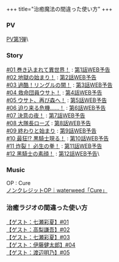 +++
title="治癒魔法の間違った使い方"
+++

### PV
[PV第1弾](https://youtu.be/EtHIUFPwu3Q)\

### Story
[#01 巻き込まれて異世界！](https://chiyumahou-anime.com/story/ep1/) : [第1話WEB予告](https://www.youtube.com/watch?v=gqbPJnFfsFc)\
[#02 地獄の始まり！](https://chiyumahou-anime.com/story/ep2/) : [第2話WEB予告](https://www.youtube.com/watch?v=p7SpB3xRM8E)\
[#03 過酷！リングルの闇！](https://chiyumahou-anime.com/story/ep3/) : [第3話WEB予告](https://www.youtube.com/watch?v=ZmfNQCzIM40)\
[#04 救命団員ウサト！](https://chiyumahou-anime.com/story/ep4/) : [第4話WEB予告](https://www.youtube.com/watch?v=LYIvsw9jLkw)\
[#05 ウサト、再び森へ！](https://chiyumahou-anime.com/story/ep5/) : [第5話WEB予告](https://www.youtube.com/watch?v=_4Jkzl6JlEE)\
[#06 迫り来る危機……！](https://chiyumahou-anime.com/story/ep6/) : [第6話WEB予告](https://www.youtube.com/watch?v=ukwjnoWIBX4)\
[#07 決意の夜！](https://chiyumahou-anime.com/story/ep7/) : [第7話WEB予告](https://www.youtube.com/watch?v=F-soAaWiJ4Q)\
[#08 ⼤隊⻑ローズ](https://chiyumahou-anime.com/story/ep8/) : [第8話WEB予告](https://www.youtube.com/watch?v=a9NU6HJcNRo)\
[#09 終わりと始まり](https://chiyumahou-anime.com/story/ep9/) : [第9話WEB予告](https://www.youtube.com/watch?v=GdkPhRbx0qQ)\
[#10 最狂!? 黒騎⼠現る！](https://chiyumahou-anime.com/story/ep10/) : [第10話WEB予告](https://www.youtube.com/watch?v=7Qqhk0T-heE)\
[#11 炸裂！ 必⽣の拳！](https://chiyumahou-anime.com/story/ep11/) : [第11話WEB予告](https://www.youtube.com/watch?v=y5O3kx0AGME)\
[#12 ⿊騎⼠の素顔！](https://chiyumahou-anime.com/story/ep12/) : [第12話WEB予告](https://www.youtube.com/watch?v=DCisDhi_aUA)\

### Music
OP : Cure\
[ノンクレジットOP｜waterweed「Cure」](https://youtu.be/iuhnEHkEO0s?si=a_doOMfUnzx_cejn)

### 治癒ラジオの間違った使い方
[【ゲスト：七瀬彩夏】#01](https://youtu.be/kUQYlAgVQZc)\
[【ゲスト：高梨謙吾】#02](https://youtu.be/_fA228gJ3Dc)\
[【ゲスト：七瀬彩夏】#03](https://youtu.be/iBX3VRfEw80)\
[【ゲスト：伊藤健太郎】#04](https://youtu.be/sw_hb0llW0o)\
[【ゲスト：渡辺明乃】#05](https://youtu.be/kyWUFvKQII8?si=UNOQ6KzSBIishVA0)
